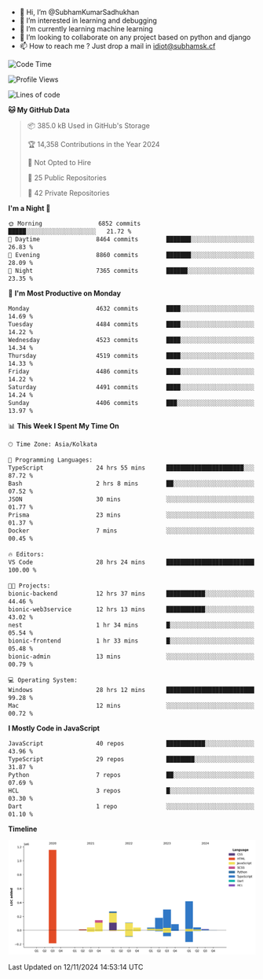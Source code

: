 - 👋 Hi, I’m @SubhamKumarSadhukhan
- 👀 I’m interested in learning and debugging
- 🌱 I’m currently learning machine learning
- 💞️ I’m looking to collaborate on any project based on python and django
- 📫 How to reach me ?
      Just drop a mail in idiot@subhamsk.cf

<!---
SubhamKumarSadhukhan/SubhamKumarSadhukhan is a ✨ special ✨ repository because its `README.md` (this file) appears on your GitHub profile.
You can click the Preview link to take a look at your changes.
--->


<!--START_SECTION:waka-->
![Code Time](http://img.shields.io/badge/Code%20Time-2%2C621%20hrs%2045%20mins-blue)

![Profile Views](http://img.shields.io/badge/Profile%20Views-3-blue)

![Lines of code](https://img.shields.io/badge/From%20Hello%20World%20I%27ve%20Written-2.8%20million%20lines%20of%20code-blue)

**🐱 My GitHub Data** 

> 📦 385.0 kB Used in GitHub's Storage 
 > 
> 🏆 14,358 Contributions in the Year 2024
 > 
> 🚫 Not Opted to Hire
 > 
> 📜 25 Public Repositories 
 > 
> 🔑 42 Private Repositories 
 > 
**I'm a Night 🦉** 

```text
🌞 Morning                6852 commits        █████░░░░░░░░░░░░░░░░░░░░   21.72 % 
🌆 Daytime                8464 commits        ███████░░░░░░░░░░░░░░░░░░   26.83 % 
🌃 Evening                8860 commits        ███████░░░░░░░░░░░░░░░░░░   28.09 % 
🌙 Night                  7365 commits        ██████░░░░░░░░░░░░░░░░░░░   23.35 % 
```
📅 **I'm Most Productive on Monday** 

```text
Monday                   4632 commits        ████░░░░░░░░░░░░░░░░░░░░░   14.69 % 
Tuesday                  4484 commits        ████░░░░░░░░░░░░░░░░░░░░░   14.22 % 
Wednesday                4523 commits        ████░░░░░░░░░░░░░░░░░░░░░   14.34 % 
Thursday                 4519 commits        ████░░░░░░░░░░░░░░░░░░░░░   14.33 % 
Friday                   4486 commits        ████░░░░░░░░░░░░░░░░░░░░░   14.22 % 
Saturday                 4491 commits        ████░░░░░░░░░░░░░░░░░░░░░   14.24 % 
Sunday                   4406 commits        ███░░░░░░░░░░░░░░░░░░░░░░   13.97 % 
```


📊 **This Week I Spent My Time On** 

```text
🕑︎ Time Zone: Asia/Kolkata

💬 Programming Languages: 
TypeScript               24 hrs 55 mins      ██████████████████████░░░   87.72 % 
Bash                     2 hrs 8 mins        ██░░░░░░░░░░░░░░░░░░░░░░░   07.52 % 
JSON                     30 mins             ░░░░░░░░░░░░░░░░░░░░░░░░░   01.77 % 
Prisma                   23 mins             ░░░░░░░░░░░░░░░░░░░░░░░░░   01.37 % 
Docker                   7 mins              ░░░░░░░░░░░░░░░░░░░░░░░░░   00.45 % 

🔥 Editors: 
VS Code                  28 hrs 24 mins      █████████████████████████   100.00 % 

🐱‍💻 Projects: 
bionic-backend           12 hrs 37 mins      ███████████░░░░░░░░░░░░░░   44.46 % 
bionic-web3service       12 hrs 13 mins      ███████████░░░░░░░░░░░░░░   43.02 % 
nest                     1 hr 34 mins        █░░░░░░░░░░░░░░░░░░░░░░░░   05.54 % 
bionic-frontend          1 hr 33 mins        █░░░░░░░░░░░░░░░░░░░░░░░░   05.48 % 
bionic-admin             13 mins             ░░░░░░░░░░░░░░░░░░░░░░░░░   00.79 % 

💻 Operating System: 
Windows                  28 hrs 12 mins      █████████████████████████   99.28 % 
Mac                      12 mins             ░░░░░░░░░░░░░░░░░░░░░░░░░   00.72 % 
```

**I Mostly Code in JavaScript** 

```text
JavaScript               40 repos            ███████████░░░░░░░░░░░░░░   43.96 % 
TypeScript               29 repos            ████████░░░░░░░░░░░░░░░░░   31.87 % 
Python                   7 repos             ██░░░░░░░░░░░░░░░░░░░░░░░   07.69 % 
HCL                      3 repos             █░░░░░░░░░░░░░░░░░░░░░░░░   03.30 % 
Dart                     1 repo              ░░░░░░░░░░░░░░░░░░░░░░░░░   01.10 % 
```



**Timeline**

![Lines of Code chart](https://raw.githubusercontent.com/SubhamKumarSadhukhan/SubhamKumarSadhukhan/main/assets/bar_graph.png)


 Last Updated on 12/11/2024 14:53:14 UTC
<!--END_SECTION:waka-->
